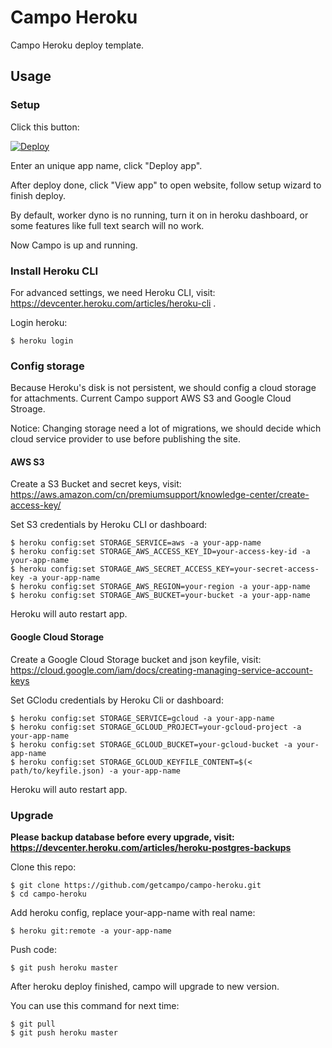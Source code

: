 # Campo Heroku

Campo Heroku deploy template.

## Usage

### Setup

Click this button:

[![Deploy](https://www.herokucdn.com/deploy/button.svg)](https://heroku.com/deploy?template=https://github.com/getcampo/campo-heroku)

Enter an unique app name, click "Deploy app".

After deploy done, click "View app" to open website, follow setup wizard to finish deploy.

By default, worker dyno is no running, turn it on in heroku dashboard, or some features like full text search will no work.

Now Campo is up and running.

### Install Heroku CLI

For advanced settings, we need Heroku CLI, visit: https://devcenter.heroku.com/articles/heroku-cli .

Login heroku:

```console
$ heroku login
```

### Config storage

Because Heroku's disk is not persistent, we should config a cloud storage for attachments. Current Campo support AWS S3 and Google Cloud Stroage.

Notice: Changing storage need a lot of migrations, we should decide which cloud service provider to use before publishing the site.

#### AWS S3

Create a S3 Bucket and secret keys, visit: https://aws.amazon.com/cn/premiumsupport/knowledge-center/create-access-key/

Set S3 credentials by Heroku CLI or dashboard:

```console
$ heroku config:set STORAGE_SERVICE=aws -a your-app-name
$ heroku config:set STORAGE_AWS_ACCESS_KEY_ID=your-access-key-id -a your-app-name
$ heroku config:set STORAGE_AWS_SECRET_ACCESS_KEY=your-secret-access-key -a your-app-name
$ heroku config:set STORAGE_AWS_REGION=your-region -a your-app-name
$ heroku config:set STORAGE_AWS_BUCKET=your-bucket -a your-app-name
```

Heroku will auto restart app.

#### Google Cloud Storage

Create a Google Cloud Storage bucket and json keyfile, visit: https://cloud.google.com/iam/docs/creating-managing-service-account-keys

Set GClodu credentials by Heroku Cli or dashboard:

```console
$ heroku config:set STORAGE_SERVICE=gcloud -a your-app-name
$ heroku config:set STORAGE_GCLOUD_PROJECT=your-gcloud-project -a your-app-name
$ heroku config:set STORAGE_GCLOUD_BUCKET=your-gcloud-bucket -a your-app-name
$ heroku config:set STORAGE_GCLOUD_KEYFILE_CONTENT=$(< path/to/keyfile.json) -a your-app-name
```

Heroku will auto restart app.

### Upgrade

**Please backup database before every upgrade, visit: https://devcenter.heroku.com/articles/heroku-postgres-backups**

Clone this repo:

```console
$ git clone https://github.com/getcampo/campo-heroku.git
$ cd campo-heroku
```

Add heroku config, replace your-app-name with real name:

```console
$ heroku git:remote -a your-app-name
```

Push code:

```console
$ git push heroku master
```

After heroku deploy finished, campo will upgrade to new version.

You can use this command for next time:

```console
$ git pull
$ git push heroku master
```
